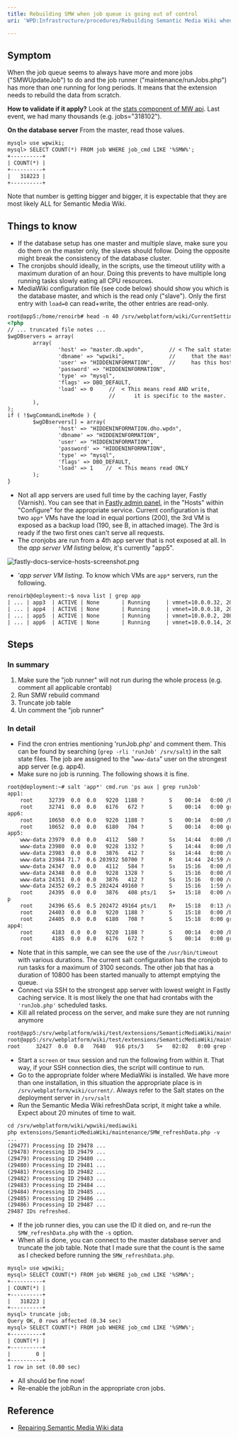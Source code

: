 ```yaml
---
title: Rebuilding SMW when job queue is going out of control
uri: 'WPD:Infrastructure/procedures/Rebuilding Semantic Media Wiki when job queue is going out of control'

---
```

## <span>Symptom</span>

When the job queue seems to always have more and more jobs ("SMWUpdateJob") to do and the job runner ("maintenance/runJobs.php") has more than one running for long periods. It means that the extension needs to rebuild the data from scratch.

**How to validate if it apply?** Look at the [stats component of MW api](http://docs.webplatform.org/w/api.php?action=query&meta=siteinfo&siprop=statistics). Last event, we had many thousands (e.g. jobs="318102").

**On the database server** From the master, read those values.

``` html
mysql> use wpwiki;
mysql> SELECT COUNT(*) FROM job WHERE job_cmd LIKE '%SMW%';
+----------+
| COUNT(*) |
+----------+
|   318223 |
+----------+
```

 Note that number is getting bigger and bigger, it is expectable that they are most likely ALL for Semantic Media Wiki.

## <span>Things to know</span>

-   If the database setup has one master and multiple slave, make sure you do them on the master only, the slaves should follow. Doing the opposite might break the consistency of the database cluster.
-   The cronjobs should ideally, in the scripts, use the timeout utility with a maximum duration of an hour. Doing this prevents to have multiple long running tasks slowly eating all CPU resources.
-   MediaWiki configuration file (see code below) should show you which is the database master, and which is the read only ("slave"). Only the first entry with `load=0` can read+write, the other entries are read-only.

``` html
root@app5:/home/renoirb# head -n 40 /srv/webplatform/wiki/CurrentSettings.php
<?php
// ... truncated file notes ...
$wgDBservers = array(
        array(
                'host' => "master.db.wpdn",        // < The salt states ensures
                'dbname' => "wpwiki",              //     that the master database server
                'user' => "HIDDENINFORMATION",     //     has this hostname among all VMs.
                'password' => "HIDDENINFORMATION",
                'type' => "mysql",
                'flags' => DBO_DEFAULT,
                'load' => 0     //  < This means read AND write,
                                //      it is specific to the master.
        ),
);
if ( !$wgCommandLineMode ) {
        $wgDBservers[] = array(
                'host' => "HIDDENINFORMATION.dho.wpdn",
                'dbname' => "HIDDENINFORMATION",
                'user' => "HIDDENINFORMATION",
                'password' => "HIDDENINFORMATION",
                'type' => "mysql",
                'flags' => DBO_DEFAULT,
                'load' => 1    //  < This means read ONLY
        );
}
```

-   Not all app servers are used full time by the caching layer, Fastly (Varnish). You can see that in [Fastly admin panel](https://app.fastly.com/), in the "Hosts" within "Configure" for the appropriate service. Current configuration is that two `app*` VMs have the load in equal portions (200), the 3rd VM is exposed as a backup load (190, see B, in attached image). The 3rd is ready if the two first ones can't serve all requests.
-   The cronjobs are run from a 4th app server that is not exposed at all. In the *app server VM listing* below, it's currently "app5".

![fastly-docs-service-hosts-screenshot.png](/WPD/assets/public/f/fb/fastly-docs-service-hosts-screenshot.png)

-   '*app server VM listing*. To know which VMs are `app*` servers, run the following.

``` html
renoirb@deployment:~$ nova list | grep app
| ... | app3  | ACTIVE | None       | Running     | vmnet=10.0.0.32, 208.113.157.171 |
| ... | app4  | ACTIVE | None       | Running     | vmnet=10.0.0.18, 208.113.157.173 |
| ... | app5  | ACTIVE | None       | Running     | vmnet=10.0.0.2, 208.113.157.166  |
| ... | app6  | ACTIVE | None       | Running     | vmnet=10.0.0.14, 208.113.157.162 |
```

## <span>Steps</span>

### <span>In summary</span>

1.  Make sure the "job runner" will not run during the whole process (e.g. comment all applicable crontab)
2.  Run SMW rebuild command
3.  Truncate job table
4.  Un comment the "job runner"

### <span>In detail</span>

-   Find the cron entries mentioning 'runJob.php' and comment them. This can be found by searching (`grep -rli 'runJob' /srv/salt`) in the salt state files. The job are assigned to the "`www-data`" user on the strongest app server (e.g. app4).
-   Make sure no job is running. The following shows it is fine.

``` html
root@deployment:~# salt 'app*' cmd.run 'ps aux | grep runJob'
app1:
    root     32739  0.0  0.0   9220  1188 ?        S    00:14   0:00 /bin/sh -c ps aux | grep unJob
    root     32741  0.0  0.0   6176   672 ?        S    00:14   0:00 grep unJob
app6:
    root     10650  0.0  0.0   9220  1188 ?        S    00:14   0:00 /bin/sh -c ps aux | grep unJob
    root     10652  0.0  0.0   6180   704 ?        S    00:14   0:00 grep unJob
app5:
    www-data 23979  0.0  0.0   4112   580 ?        Ss   14:44   0:00 /bin/sh -c /srv/webplatform/wiki/mediawiki-runJobs.sh #1st run
    www-data 23980  0.0  0.0   9228  1332 ?        S    14:44   0:00 /bin/bash -l /srv/webplatform/wiki/mediawiki-runJobs.sh
    www-data 23983  0.0  0.0   3876   412 ?        Ss   14:44   0:00 /usr/bin/timeout 3100 /usr/bin/php /srv/webplatform/wiki/current/maintenance/runJobs.php
    www-data 23984 71.7  0.6 203932 50700 ?        R    14:44  24:59 /usr/bin/php /srv/webplatform/wiki/current/maintenance/runJobs.php
    www-data 24347  0.0  0.0   4112   584 ?        Ss   15:16   0:00 /bin/sh -c /srv/webplatform/wiki/mediawiki-runJobs.sh #2nd run
    www-data 24348  0.0  0.0   9228  1328 ?        S    15:16   0:00 /bin/bash -l /srv/webplatform/wiki/mediawiki-runJobs.sh
    www-data 24351  0.0  0.0   3876   412 ?        Ss   15:16   0:00 /usr/bin/timeout 3100 /usr/bin/php /srv/webplatform/wiki/current/maintenance/runJobs.php
    www-data 24352 69.2  0.5 202424 49160 ?        S    15:16   1:59 /usr/bin/php /srv/webplatform/wiki/current/maintenance/runJobs.php
    root     24395  0.0  0.0   3876   408 pts/1    S+   15:18   0:00 /usr/bin/timeout 10800 /usr/bin/php /srv/webplatform/wiki/current/maintenance/runJobs.ph
p
    root     24396 65.6  0.5 202472 49164 pts/1    R+   15:18   0:13 /usr/bin/php /srv/webplatform/wiki/current/maintenance/runJobs.php
    root     24403  0.0  0.0   9220  1188 ?        S    15:18   0:00 /bin/sh -c ps aux | grep unJob
    root     24405  0.0  0.0   6180   708 ?        S    15:18   0:00 grep unJob
app4:
    root      4183  0.0  0.0   9220  1188 ?        S    00:14   0:00 /bin/sh -c ps aux | grep unJob
    root      4185  0.0  0.0   6176   672 ?        S    00:14   0:00 grep unJob
```

-   Note that in this sample, we can see the use of the `/usr/bin/timeout` with various durations. The current salt configuration has the cronjob to run tasks for a maximum of 3100 seconds. The other job that has a duration of 10800 has been started manually to attempt emptying the queue.
-   Connect via SSH to the strongest app server with lowest weight in Fastly caching service. It is most likely the one that had crontabs with the `'runJob.php'` scheduled tasks.
-   Kill all related process on the server, and make sure they are not running anymore

``` html
root@app5:/srv/webplatform/wiki/test/extensions/SemanticMediaWiki/maintenance# kill -9 24395 24351 23983
root@app5:/srv/webplatform/wiki/test/extensions/SemanticMediaWiki/maintenance# ps aux | grep unJob
root     32427  0.0  0.0   7640   916 pts/3    S+   02:02   0:00 grep --color=auto unJob
```

-   Start a `screen` or `tmux` session and run the following from within it. That way, if your SSH connection dies, the script will continue to run.
-   Go to the appropriate folder where MediaWiki is installed. We have more than one installation, in this situation the appropriate place is in `/srv/webplatform/wiki/current/`. Always refer to the Salt states on the deployment server in `/srv/salt`
-   Run the Semantic Media Wiki refreshData script, it might take a while. Expect about 20 minutes of time to wait.

``` html
cd /srv/webplatform/wiki/wpwiki/mediawiki
php extensions/SemanticMediaWiki/maintenance/SMW_refreshData.php -v
...
(29477) Processing ID 29478 ...
(29478) Processing ID 29479 ...
(29479) Processing ID 29480 ...
(29480) Processing ID 29481 ...
(29481) Processing ID 29482 ...
(29482) Processing ID 29483 ...
(29483) Processing ID 29484 ...
(29484) Processing ID 29485 ...
(29485) Processing ID 29486 ...
(29486) Processing ID 29487 ...
29487 IDs refreshed.
```

-   If the job runner dies, you can use the ID it died on, and re-run the `SMW_refreshData.php` with the `-s` option.
-   When all is done, you can connect to the master database server and truncate the job table. Note that I made sure that the count is the same as I checked before running the `SMW_refreshData.php`.

``` html
mysql> use wpwiki;
mysql> SELECT COUNT(*) FROM job WHERE job_cmd LIKE '%SMW%';
+----------+
| COUNT(*) |
+----------+
|   318223 |
+----------+
mysql> truncate job;
Query OK, 0 rows affected (0.34 sec)
mysql> SELECT COUNT(*) FROM job WHERE job_cmd LIKE '%SMW%';
+----------+
| COUNT(*) |
+----------+
|        0 |
+----------+
1 row in set (0.00 sec)
```

-   All should be fine now!
-   Re-enable the jobRun in the appropriate cron jobs.

## <span>Reference</span>

-   [Repairing Semantic Media Wiki data](http://semantic-mediawiki.org/wiki/Help:Repairing_SMW's_data)
